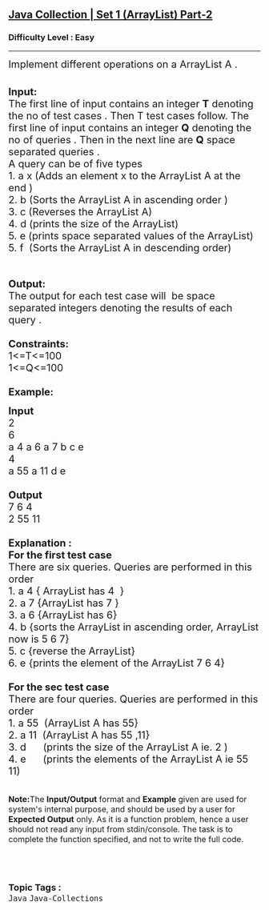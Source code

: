 <h2><a href="https://www.geeksforgeeks.org/problems/java-collection-set-1-arraylist/1?page=1&category=Java-Collections&difficulty=Easy&status=unsolved&sortBy=submissions">Java Collection | Set 1 (ArrayList) Part-2</a></h2><h3>Difficulty Level : Easy</h3><hr><div class="problems_problem_content__Xm_eO"><p><span style="font-size:20px">Implement different operations on a ArrayList A .</span><br>
&nbsp;</p>

<p><span style="font-size:20px"><strong>Input:</strong><br>
The first line of input contains an integer <strong>T</strong> denoting the no of test cases . Then T test cases follow. The first line of input contains an integer <strong>Q</strong> denoting the no of queries . Then in the next line are <strong>Q</strong>&nbsp;space separated queries .<br>
A query can be of&nbsp;five&nbsp;types&nbsp;<br>
1. a x (Adds an element x to the ArrayList A&nbsp;at the end )<br>
2. b (Sorts the ArrayList A in ascending order&nbsp;)<br>
3. c (Reverses the ArrayList A)<br>
4. d (prints the size of the ArrayList)<br>
5. e (prints space separated values of the ArrayList)<br>
5. f &nbsp;(Sorts the ArrayList A in descending&nbsp;order)<br>
<br>
<br>
<strong>Output:</strong><br>
The output for each test case will&nbsp;&nbsp;be space separated integers denoting the results of each query .&nbsp;<br>
<br>
<strong>Constraints:</strong><br>
1&lt;=T&lt;=100<br>
1&lt;=Q&lt;=100<br>
<br>
<strong>Example:</strong></span></p>

<p><span style="font-size:20px"><strong>Input</strong><br>
2<br>
6<br>
a 4 a 6 a 7 b c e<br>
4<br>
a 55 a 11 d e<br>
<strong>&nbsp;<br>
Output</strong><br>
7 6 4<br>
2 55 11<br>
<br>
<strong>Explanation :<br>
For the first test case</strong><br>
There are six queries.&nbsp;Queries&nbsp;are&nbsp;performed in this order<br>
1. a 4 { ArrayList has 4 &nbsp;}<br>
2. a 7&nbsp;{ArrayList has 7 }<br>
3. a 6 {ArrayList has 6}<br>
4. b {sorts the ArrayList in ascending order, ArrayList now is 5 6 7}<br>
5. c {reverse the ArrayList}<br>
6. e&nbsp;{prints the element of the ArrayList 7 6 4}<br>
<br>
<strong>For the sec test case&nbsp;</strong><br>
There are four&nbsp;queries.&nbsp;Queries&nbsp;are&nbsp;performed in this order<br>
1. a 55 &nbsp;(ArrayList A has&nbsp;55}<br>
2. a 11 &nbsp;(ArrayList A has 55 ,11}<br>
3. d &nbsp; &nbsp; &nbsp;(prints the size of the ArrayList A ie. 2 )<br>
4. e &nbsp; &nbsp; &nbsp;(prints the elements of the ArrayList A ie 55 11)</span><br>
<br>
<br>
<span style="font-size:16px"><strong>Note:</strong>The <strong>Input/Output</strong> format and <strong>Example</strong> given are used for system's internal purpose, and should be used by a user for <strong>Expected Output</strong> only. As it is a function problem, hence a user should not read any input from stdin/console. The task is to complete the function specified, and not to write the full code.</span></p>

<p>&nbsp;</p>
</div><br><p><span style=font-size:18px><strong>Topic Tags : </strong><br><code>Java</code>&nbsp;<code>Java-Collections</code>&nbsp;